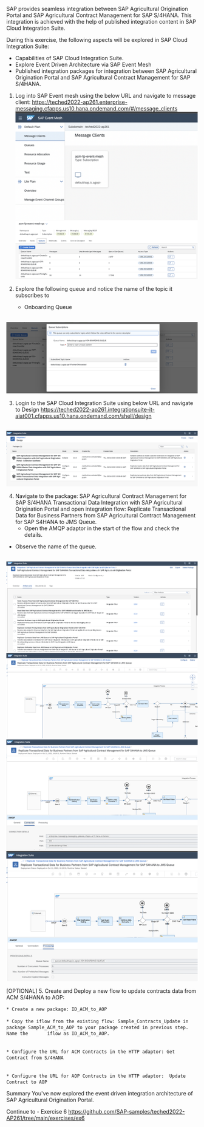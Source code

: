 SAP provides seamless integration between SAP Agricultural Origination Portal and SAP Agricultural Contract Management for SAP S/4HANA. This integration is achieved with the help of published integration content in SAP Cloud Integration Suite.

During this exercise, the following aspects will be explored in SAP Cloud Integration Suite:

* Capabilities of SAP Cloud Integration Suite.
* Explore Event Driven Architecture via SAP Event Mesh
* Published integration packages for integration between SAP Agricultural Origination Portal and SAP Agricultural Contract Management for SAP S/4HANA.


1. Log into SAP Event mesh using the below URL and navigate to message client:
https://teched2022-ap261.enterprise-messaging.cfapps.us10.hana.ondemand.com/#/message_clients
<br>![](/exercises/ex5/images/image1.png)
<br>![](/exercises/ex5/images/image2.png)

2. Explore the following queue and notice the name of the topic it subscribes to
   * Onboarding Queue
   
<br>![](/exercises/ex5/images/image3.png)

3. Login to the SAP Cloud Integration Suite using below URL and navigate to Design
https://teched2022-ap261.integrationsuite-it-aiat001.cfapps.us10.hana.ondemand.com/shell/design

<br>![](/exercises/ex5/images/image4.png)

4. Navigate to the package: SAP Agricultural Contract Management for SAP S/4HANA Transactional Data Integration with SAP Agricultural Origination Portal and open integration flow: Replicate Transactional Data for Business Partners from SAP Agricultural Contract Management for SAP S4HANA to JMS Queue.
	* Open the AMQP adaptor in the start of the flow and check the details.
  * Observe the name of the queue.

<br>![](/exercises/ex5/images/image5.png)
<br>![](/exercises/ex5/images/image6.png)
<br>![](/exercises/ex5/images/image7.png)
<br>![](/exercises/ex5/images/image8.png)
  
  
[OPTIONAL]
5. Create and Deploy a new flow to update contracts data from ACM S/4HANA to AOP:

	* Create a new package: ID_ACM_to_AOP
	
	* Copy the iflow from the existing flow: Sample_Contracts_Update in package Sample_ACM_to_AOP to your package created in previous step. Name the 	   iflow as ID_ACM_to_AOP.

	
	* Configure the URL for ACM Contracts in the HTTP adaptor: Get Contract from S/4HANA 
	
	
	* Configure the URL for AOP Contracts in the HTTP adaptor:  Update Contract to AOP

Summary
You've now explored the event driven integration architecture of SAP Agricultural Origination Portal.

Continue to - Exercise 6 https://github.com/SAP-samples/teched2022-AP261/tree/main/exercises/ex6

